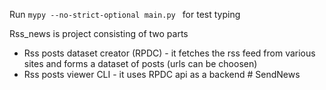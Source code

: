 Run `mypy --no-strict-optional main.py
` for test typing

Rss_news is project consisting of two parts
- Rss posts dataset creator (RPDC) - it fetches the rss feed from various sites and forms a dataset of posts (urls can be choosen)
- Rss posts viewer CLI - it uses RPDC api as a backend # SendNews
